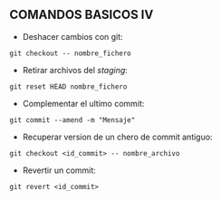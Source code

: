 ## COMANDOS BASICOS IV

* Deshacer cambios con git:
~~~
git checkout -- nombre_fichero
~~~


* Retirar archivos del *staging*:
~~~
git reset HEAD nombre_fichero
~~~


* Complementar el ultimo commit:
~~~
git commit --amend -m "Mensaje"
~~~


* Recuperar version de un chero de commit antiguo:
~~~
git checkout <id_commit> -- nombre_archivo
~~~

* Revertir un commit:
~~~
git revert <id_commit>
~~~
